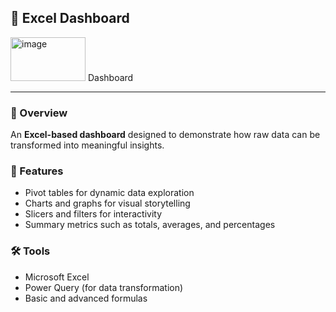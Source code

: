 ## 📘 Excel Dashboard

<img width="120" height="70" alt="image" src="https://github.com/user-attachments/assets/a1b80ea3-2cc8-4c33-9b18-efaafbb1e687" /> Dashboard

---

### 🎯 Overview
An **Excel-based dashboard** designed to demonstrate how raw data can be transformed into meaningful insights.  

### 📂 Features
- Pivot tables for dynamic data exploration  
- Charts and graphs for visual storytelling  
- Slicers and filters for interactivity  
- Summary metrics such as totals, averages, and percentages  

### 🛠 Tools
- Microsoft Excel  
- Power Query (for data transformation)  
- Basic and advanced formulas  
